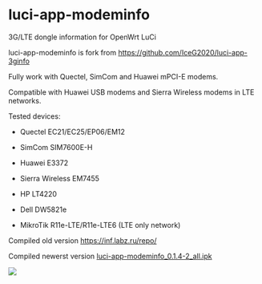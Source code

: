 # luci-app-modeminfo
3G/LTE dongle information for OpenWrt LuCi


luci-app-modeminfo is fork from https://github.com/IceG2020/luci-app-3ginfo

Fully work with Quectel, SimCom and Huawei mPCI-E modems.

Compatible with Huawei USB modems and Sierra Wireless modems in LTE networks.

Tested devices:

 - Quectel EC21/EC25/EP06/EM12

 - SimCom SIM7600E-H

 - Huawei E3372

 - Sierra Wireless EM7455

 - HP LT4220

 - Dell DW5821e
 
 - MikroTik R11e-LTE/R11e-LTE6 (LTE only network)

Сompiled old version https://inf.labz.ru/repo/

Compiled newerst version [luci-app-modeminfo_0.1.4-2_all.ipk](http://openwrt.132lan.ru/packages/packages-19.07/luci/luci-app-modeminfo_0.1.4-2_all.ipk)

![](https://raw.githubusercontent.com/koshev-msk/luci-app-modeminfo/master/screenshot.png)

